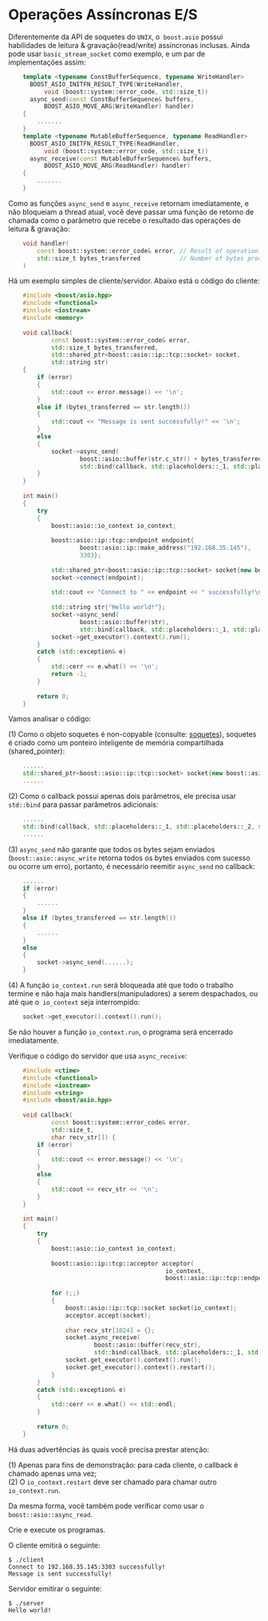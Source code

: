 # Operações Assíncronas E/S

<!-- Unlike classical `UNIX` socket programming, `boost.asio` has battery-included asynchronous read/write abilities. Still use `basic_stream_socket` as an example, and one pair of the implementations is like this:    -->
Diferentemente da API de soquetes do `UNIX`, o` boost.asio` possui habilidades de leitura & gravação(read/write) assíncronas inclusas. Ainda pode usar `basic_stream_socket` como exemplo, e um par de implementações assim:

```cpp
	template <typename ConstBufferSequence, typename WriteHandler>
	  BOOST_ASIO_INITFN_RESULT_TYPE(WriteHandler,
	      void (boost::system::error_code, std::size_t))
	  async_send(const ConstBufferSequence& buffers,
	      BOOST_ASIO_MOVE_ARG(WriteHandler) handler)
	{
		.......
	}
	template <typename MutableBufferSequence, typename ReadHandler>
	  BOOST_ASIO_INITFN_RESULT_TYPE(ReadHandler,
	      void (boost::system::error_code, std::size_t))
	  async_receive(const MutableBufferSequence& buffers,
	      BOOST_ASIO_MOVE_ARG(ReadHandler) handler)
	{
		.......
	}
```

<!-- Since `async_send` and `async_receive` functions will return immediately, and not block current thread, you should pass a callback function as the parameter which receives the result of read/write operations:   -->
Como as funções `async_send` e `async_receive` retornam imediatamente, e não bloqueiam a thread atual, você deve passar uma função de retorno de chamada como o parâmetro que recebe o resultado das operações de leitura & gravação:

```cpp
	void handler(
		const boost::system::error_code& error, // Result of operation.
		std::size_t bytes_transferred           // Number of bytes processed.
	)
```

Há um exemplo simples de cliente/servidor. Abaixo está o código do cliente:  

```cpp
	#include <boost/asio.hpp>
	#include <functional>
	#include <iostream>
	#include <memory>
	
	void callback(
	        const boost::system::error_code& error,
	        std::size_t bytes_transferred,
	        std::shared_ptr<boost::asio::ip::tcp::socket> socket,
	        std::string str)
	{
	    if (error)
	    {
	        std::cout << error.message() << '\n';
	    }
	    else if (bytes_transferred == str.length())
	    {
	        std::cout << "Message is sent successfully!" << '\n';
	    }
	    else
	    {
	        socket->async_send(
	                boost::asio::buffer(str.c_str() + bytes_transferred, str.length() - bytes_transferred),
	                std::bind(callback, std::placeholders::_1, std::placeholders::_2, socket, str));
	    }
	}	
	
	int main()
	{
	    try
	    {
	        boost::asio::io_context io_context;
	
	        boost::asio::ip::tcp::endpoint endpoint{
	                boost::asio::ip::make_address("192.168.35.145"),
	                3303};
	
	        std::shared_ptr<boost::asio::ip::tcp::socket> socket{new boost::asio::ip::tcp::socket{io_context}};
	        socket->connect(endpoint);
	
	        std::cout << "Connect to " << endpoint << " successfully!\n";
	
	        std::string str{"Hello world!"};
	        socket->async_send(
	                boost::asio::buffer(str),
	                std::bind(callback, std::placeholders::_1, std::placeholders::_2, socket, str));
	        socket->get_executor().context().run();
	    }
	    catch (std::exception& e)
	    {
	        std::cerr << e.what() << '\n';
	        return -1;
	    }
	
	    return 0;
	}
```

Vamos analisar o código:  

(1) Como o objeto soquetes é non-copyable (consulte: [soquetes](socket.md)), soquetes é criado como um ponteiro inteligente de memória compartilhada (shared_pointer):  

```cpp
	......
	std::shared_ptr<boost::asio::ip::tcp::socket> socket{new boost::asio::ip::tcp::socket{io_context}};
	......
```

(2) Como o callback possui apenas dois parâmetros, ele precisa usar `std::bind` para passar parâmetros adicionais:

```cpp
	......
	std::bind(callback, std::placeholders::_1, std::placeholders::_2, socket, str)
	......
```

(3) `async_send` não garante que todos os bytes sejam enviados (`boost::asio::async_write` retorna todos os bytes enviados com sucesso ou ocorre um erro), portanto, é necessário reemitir `async_send` no callback:  

```cpp
	......
	if (error)
	{
	    ......
	}
	else if (bytes_transferred == str.length())
	{
	    ......
	}
	else
	{
	    socket->async_send(......);
	}
```
(4) A função `io_context.run` será bloqueada até que todo o trabalho termine e não haja mais handlers(manipuladores) a serem despachados, ou até que o` io_context` seja interrompido:

```cpp
	socket->get_executor().context().run();
```
Se não houver a função `io_context.run`, o programa será encerrado imediatamente.  

Verifique o código do servidor que usa `async_receive`:  

```cpp
	#include <ctime>
	#include <functional>
	#include <iostream>
	#include <string>
	#include <boost/asio.hpp>
	
	void callback(
	        const boost::system::error_code& error,
	        std::size_t,
	        char recv_str[]) {
	    if (error)
	    {
	        std::cout << error.message() << '\n';
	    }
	    else
	    {
	        std::cout << recv_str << '\n';
	    }
	}
	
	int main()
	{
	    try
	    {
	        boost::asio::io_context io_context;
	
	        boost::asio::ip::tcp::acceptor acceptor(
	                                        io_context,
	                                        boost::asio::ip::tcp::endpoint(boost::asio::ip::tcp::v4(), 3303));
	
	        for (;;)
	        {
	            boost::asio::ip::tcp::socket socket(io_context);
	            acceptor.accept(socket);
	
	            char recv_str[1024] = {};
	            socket.async_receive(
	                    boost::asio::buffer(recv_str),
	                    std::bind(callback, std::placeholders::_1, std::placeholders::_2, recv_str));
	            socket.get_executor().context().run();
	            socket.get_executor().context().restart();
	        }
	    }
	    catch (std::exception& e)
	    {
	        std::cerr << e.what() << std::endl;
	    }
	
	    return 0;
	}
```
	
Há duas advertências às quais você precisa prestar atenção:  

(1) Apenas para fins de demonstração: para cada cliente, o callback é chamado apenas uma vez;  
(2) O `io_context.restart` deve ser chamado para chamar outro` io_context.run`.  

Da mesma forma, você também pode verificar como usar o `boost::asio::async_read`.

Crie e execute os programas.

O cliente emitirá o seguinte:  

	$ ./client
	Connect to 192.168.35.145:3303 successfully!
	Message is sent successfully!

Servidor emitirar o seguinte:  

	$ ./server
	Hello world!
